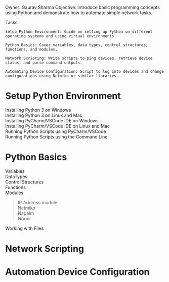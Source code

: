 Owner: Gaurav Sharma
Objective: Introduce basic programming concepts using Python and demonstrate how to automate simple network tasks. 

Tasks: 

    Setup Python Environment: Guide on setting up Python on different operating systems and using virtual environments. 

    Python Basics: Cover variables, data types, control structures, functions, and modules. 

    Network Scripting: Write scripts to ping devices, retrieve device status, and parse command outputs. 

    Automating Device Configuration: Script to log into devices and change configurations using Netmiko or similar libraries.


# Setup Python Environment

Installing Python 3 on Windows  
Installing Python 3 on Linux and Mac  
Installing PyCharm/VSCode IDE on Windows  
Installing PyCharm/VSCode IDE on Linux and Mac  
Running Python Scripts using PyCharm/VSCode  
Running Python Scripts using the Command Line  

# Python Basics
Variables  
DataTypes  
Control Structures  
Functions  
Modules  
> IP Address module  
> Netmiko  
> Napalm  
> Nornir  
> 

Working with Files  


# Network Scripting


# Automation Device Configuration
